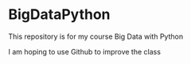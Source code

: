 # BigDataPython
This repository is for my course Big Data with Python

I am hoping to use Github to improve the class
